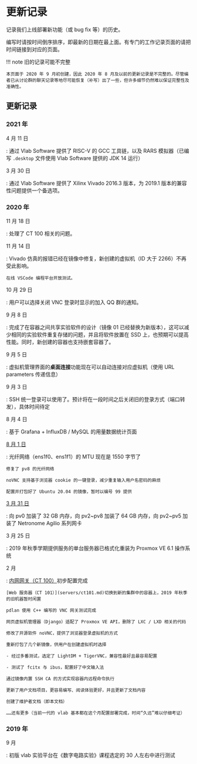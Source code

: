 # 更新记录

记录我们上线部署新功能（或 bug fix 等）的历史。

编写时请按时间倒序排序，即最新的日期在最上面。有专门的工作记录页面的请把时间链接到对应的页面。

!!! note 旧的记录可能不完整

    本页面于 2020 年 9 月初创建，因此 2020 年 8 月及以前的更新记录是不完整的。尽管编者已从讨论群的聊天记录等地尽可能恢复（补写）出了一些，但许多细节仍然难以保证完整性及准确性。

## 更新记录

### 2021 年

4 月 11 日

:   通过 Vlab Software 提供了 RISC-V 的 GCC 工具链，以及 RARS 模拟器（已编写 `.desktop` 文件使用 Vlab Software 提供的 JDK 14 运行）

3 月 30 日

:   通过 Vlab Software 提供了 Xilinx Vivado 2016.3 版本，为 2019.1 版本的兼容性问题提供一个备选项。

### 2020 年

11 月 18 日

:   处理了 CT 100 相关的问题。

11 月 14 日

:   Vivado 仿真的报错已经在镜像中修复，新创建的虚拟机（ID 大于 2266）不再受此影响。

    在线 VSCode 编程平台开放测试。

10 月 29 日

:   用户可以选择关闭 VNC 登录时显示的加入 QQ 群的通知。

9 月 8 日

:   完成了在容器之间共享实验软件的设计（镜像 01 已经替换为新版本），这可以减少相同的实验软件重复存储的问题，并且将软件放置在 SSD 上，也预期可以提高性能。同时，新创建的容器也支持嵌套容器了。

9 月 5 日

:   虚拟机管理界面的**桌面连接**功能现在可以自动连接对应虚拟机（使用 URL parameters 传递信息）

9 月 3 日

:   SSH 统一登录可以使用了。预计将在一段时间之后关闭旧的登录方式（端口转发），具体时间待定

8 月 4 日

:   基于 Grafana + InfluxDB / MySQL 的用量数据统计页面

[8 月 1 日](records/2020-08-01.md)

:   光纤网络（ens1f0、ens1f1）的 MTU 现在是 1550 字节了

    修复了 pv8 的光纤网络

    noVNC 支持基于浏览器 cookie 的一键登录，减少重复输入用户名密码的麻烦

    配置并打包好了 Ubuntu 20.04 的镜像，暂时以编号 99 提供

[3 月 31 日](records/2020-03-31.md)

:   向 pv0 加装了 32 GB 内存，向 pv2~pv8 加装了 64 GB 内存，向 pv2~pv5 加装了 Netronome Agilio 系列网卡

3 月 25 日

:   2019 年秋季学期提供服务的单台服务器已格式化重装为 Proxmox VE 6.1 操作系统

2 月

:   [内网网关（CT 100）](servers/ct100.md)初步配置完成

    [Web 服务器（CT 101）](servers/ct101.md)切换到新的集群中的容器上，2019 年秋季的旧机器暂时闲置

    pdlan 使用 C++ 编写的 VNC 网关测试完成

    网页虚拟机管理器（Django）适配了 Proxmox VE API，删除了 LXC / LXD 相关的代码

    修改了开源软件 noVNC，提供了浏览器登录虚拟机的方式

    重新打包了几个新镜像，供用户在创建虚拟机时选择

    - 经过多番测试，选定了 LightDM + TigerVNC，兼容性最好且最容易配置

    - 测试了 fcitx 与 ibus，配置好了中文输入法

    通过镜像内置 SSH CA 的方式实现容器内远程命令执行

    更新了用户文档项目，更容易编写、阅读体验更好，并且更新了文档内容

    创建了维护者文档（即本文档）

    ……还有更多（当前一代的 vlab 基本都在这个月配置部署完成，时间“久远”难以仔细考证）

### 2019 年

9 月

:   初版 vlab 实验平台在《数字电路实验》课程选定的 30 人左右中进行测试

